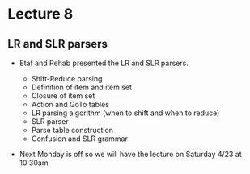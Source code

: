 # Lecture 8

## LR and SLR parsers

- Etaf and Rehab presented the LR and SLR parsers.
  - Shift-Reduce parsing
  - Definition of item and item set
  - Closure of item set
  - Action and GoTo tables
  - LR parsing algorithm (when to shift and when to reduce)
  - SLR parser
  - Parse table construction
  - Confusion and SLR grammar  

- Next Monday is off so we will have the lecture on Saturday 4/23 at 10:30am
